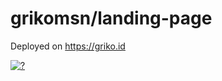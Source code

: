 # grikomsn/landing-page

Deployed on https://griko.id

[![?][docker-build-status]][docker-link]

[docker-build-status]: https://img.shields.io/docker/build/griko/landing-page.svg
[docker-link]: https://hub.docker.com/r/griko/landing-page
